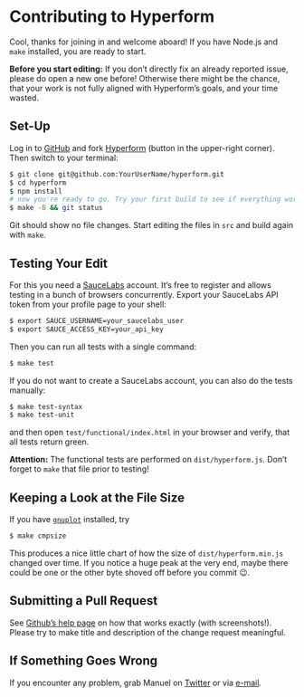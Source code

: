 # Contributing to Hyperform

Cool, thanks for joining in and welcome aboard! If you have Node.js and `make`
installed, you are ready to start.

**Before you start editing:** If you don’t directly fix an already reported
issue, please do open a new one before! Otherwise there might be the chance,
that your work is not fully aligned with Hyperform’s goals, and your time
wasted.

## Set-Up

Log in to [GitHub](https://github.com) and fork
[Hyperform](https://github.com/hyperform/hyperform) (button in the upper-right
corner). Then switch to your terminal:

```sh
$ git clone git@github.com:YourUserName/hyperform.git
$ cd hyperform
$ npm install
# now you're ready to go. Try your first build to see if everything works:
$ make -B && git status
```

Git should show no file changes. Start editing the files in `src` and build
again with `make`.

## Testing Your Edit

For this you need a [SauceLabs](https://saucelabs.com/) account. It’s free to
register and allows testing in a bunch of browsers concurrently. Export your
SauceLabs API token from your profile page to your shell:

```sh
$ export SAUCE_USERNAME=your_saucelabs_user
$ export SAUCE_ACCESS_KEY=your_api_key
```

Then you can run all tests with a single command:

```sh
$ make test
```

If you do not want to create a SauceLabs account, you can also do the tests
manually:

```sh
$ make test-syntax
$ make test-unit
```

and then open `test/functional/index.html` in your browser and verify, that
all tests return green.

**Attention:** The functional tests are performed on `dist/hyperform.js`. Don’t
forget to `make` that file prior to testing!

## Keeping a Look at the File Size

If you have [`gnuplot`](http://gnuplot.sourceforge.net/) installed, try

```sh
$ make cmpsize
```

This produces a nice little chart of how the size of `dist/hyperform.min.js`
changed over time. If you notice a huge peak at the very end, maybe there could
be one or the other byte shoved off before you commit :wink:.

## Submitting a Pull Request

See [Github’s help page](https://help.github.com/articles/using-pull-requests/)
on how that works exactly (with screenshots!). Please try to make title and
description of the change request meaningful.

## If Something Goes Wrong

If you encounter any problem, grab Manuel on
[Twitter](https://twitter.com/m_strehl) or via
[e-mail](http://www.manuel-strehl.de/about/contact).
